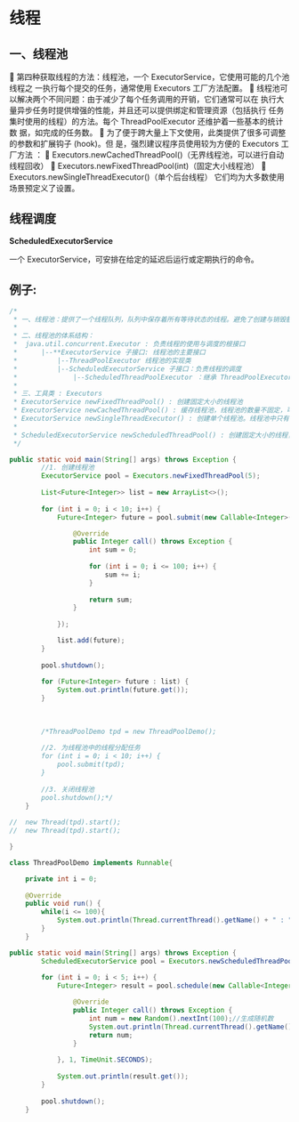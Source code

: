 # 线程

## 一、线程池

 第四种获取线程的方法：线程池，一个 ExecutorService，它使用可能的几个池线程之
一执行每个提交的任务，通常使用 Executors 工厂方法配置。
 线程池可以解决两个不同问题：由于减少了每个任务调用的开销，它们通常可以在
执行大量异步任务时提供增强的性能，并且还可以提供绑定和管理资源（包括执行
任务集时使用的线程）的方法。每个 ThreadPoolExecutor 还维护着一些基本的统计数
据，如完成的任务数。
 为了便于跨大量上下文使用，此类提供了很多可调整的参数和扩展钩子 (hook)。但
是，强烈建议程序员使用较为方便的 Executors 工厂方法 ：
 Executors.newCachedThreadPool()（无界线程池，可以进行自动线程回收）
 Executors.newFixedThreadPool(int)（固定大小线程池）
 Executors.newSingleThreadExecutor()（单个后台线程）
它们均为大多数使用场景预定义了设置。 

## 线程调度 

**ScheduledExecutorService** 

一个 ExecutorService，可安排在给定的延迟后运行或定期执行的命令。

## 例子:

```java
/*
 * 一、线程池：提供了一个线程队列，队列中保存着所有等待状态的线程。避免了创建与销毁额外开销，提高了响应的速度。
 * 
 * 二、线程池的体系结构：
 * 	java.util.concurrent.Executor : 负责线程的使用与调度的根接口
 * 		|--**ExecutorService 子接口: 线程池的主要接口
 * 			|--ThreadPoolExecutor 线程池的实现类
 * 			|--ScheduledExecutorService 子接口：负责线程的调度
 * 				|--ScheduledThreadPoolExecutor ：继承 ThreadPoolExecutor， 实现 ScheduledExecutorService
 * 
 * 三、工具类 : Executors 
 * ExecutorService newFixedThreadPool() : 创建固定大小的线程池
 * ExecutorService newCachedThreadPool() : 缓存线程池，线程池的数量不固定，可以根据需求自动的更改数量。
 * ExecutorService newSingleThreadExecutor() : 创建单个线程池。线程池中只有一个线程
 * 
 * ScheduledExecutorService newScheduledThreadPool() : 创建固定大小的线程，可以延迟或定时的执行任务。
 */
```



```java
public static void main(String[] args) throws Exception {
		//1. 创建线程池
		ExecutorService pool = Executors.newFixedThreadPool(5);
		
		List<Future<Integer>> list = new ArrayList<>();
		
		for (int i = 0; i < 10; i++) {
			Future<Integer> future = pool.submit(new Callable<Integer>(){

				@Override
				public Integer call() throws Exception {
					int sum = 0;
					
					for (int i = 0; i <= 100; i++) {
						sum += i;
					}
					
					return sum;
				}
				
			});

			list.add(future);
		}
		
		pool.shutdown();
		
		for (Future<Integer> future : list) {
			System.out.println(future.get());
		}
		
		
		
		/*ThreadPoolDemo tpd = new ThreadPoolDemo();
		
		//2. 为线程池中的线程分配任务
		for (int i = 0; i < 10; i++) {
			pool.submit(tpd);
		}
		
		//3. 关闭线程池
		pool.shutdown();*/
	}
	
//	new Thread(tpd).start();
//	new Thread(tpd).start();

}

class ThreadPoolDemo implements Runnable{

	private int i = 0;
	
	@Override
	public void run() {
		while(i <= 100){
			System.out.println(Thread.currentThread().getName() + " : " + i++);
		}
	}
```



```java
public static void main(String[] args) throws Exception {
		ScheduledExecutorService pool = Executors.newScheduledThreadPool(5);
		
		for (int i = 0; i < 5; i++) {
			Future<Integer> result = pool.schedule(new Callable<Integer>(){

				@Override
				public Integer call() throws Exception {
					int num = new Random().nextInt(100);//生成随机数
					System.out.println(Thread.currentThread().getName() + " : " + num);
					return num;
				}
				
			}, 1, TimeUnit.SECONDS);
			
			System.out.println(result.get());
		}
		
		pool.shutdown();
	}
```

